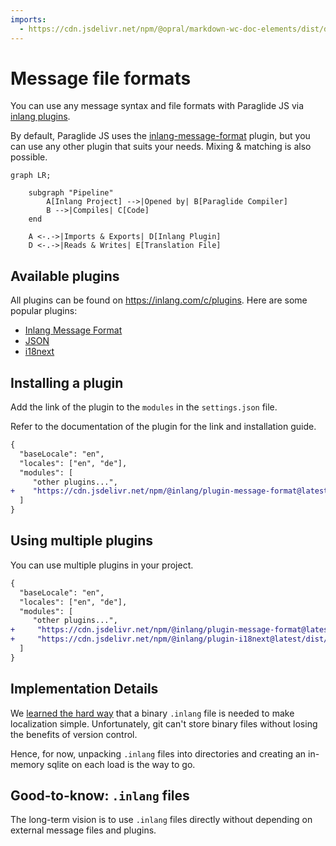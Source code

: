 ```yaml
---
imports:
  - https://cdn.jsdelivr.net/npm/@opral/markdown-wc-doc-elements/dist/doc-callout.js
---
```


# Message file formats

You can use any message syntax and file formats with Paraglide JS via [inlang plugins](https://inlang.com/c/plugins).

By default, Paraglide JS uses the [inlang-message-format](https://inlang.com/m/reootnfj/plugin-inlang-messageFormat) plugin, but you can use any other plugin that suits your needs. Mixing & matching is also possible.

```mermaid
graph LR;
    
    subgraph "Pipeline"
        A[Inlang Project] -->|Opened by| B[Paraglide Compiler]
        B -->|Compiles| C[Code]
    end

    A <-.->|Imports & Exports| D[Inlang Plugin]
    D <-.->|Reads & Writes| E[Translation File]
```

## Available plugins

All plugins can be found on https://inlang.com/c/plugins. Here are some popular plugins:

- [Inlang Message Format](https://inlang.com/m/reootnfj/plugin-inlang-messageFormat)
- [JSON](https://inlang.com/m/ig84ng0o/plugin-inlang-json)
- [i18next](https://inlang.com/m/3i8bor92/plugin-inlang-i18next)

## Installing a plugin

Add the link of the plugin to the `modules` in the `settings.json` file.

<doc-callout type="info">
  Refer to the documentation of the plugin for the link and installation guide.
</doc-callout>

```diff
{
  "baseLocale": "en",
  "locales": ["en", "de"],
  "modules": [
     "other plugins...",
+    "https://cdn.jsdelivr.net/npm/@inlang/plugin-message-format@latest/dist/index.js"
  ]
}
```

## Using multiple plugins

You can use multiple plugins in your project.

```diff
{
  "baseLocale": "en",
  "locales": ["en", "de"],
  "modules": [
     "other plugins...",
+     "https://cdn.jsdelivr.net/npm/@inlang/plugin-message-format@latest/dist/index.js"
+     "https://cdn.jsdelivr.net/npm/@inlang/plugin-i18next@latest/dist/index.js"
  ]
}
```

## Implementation Details

We [learned the hard way](https://opral.substack.com/p/focus-shift-from-inlang-to-lix) that a binary `.inlang` file is needed to make localization simple. Unfortunately, git can't store binary files without losing the benefits of version control. 

Hence, for now, unpacking `.inlang` files into directories and creating an in-memory sqlite on each load is the way to go.

## Good-to-know: `.inlang` files

The long-term vision is to use `.inlang` files directly without depending on external message files and plugins. 
